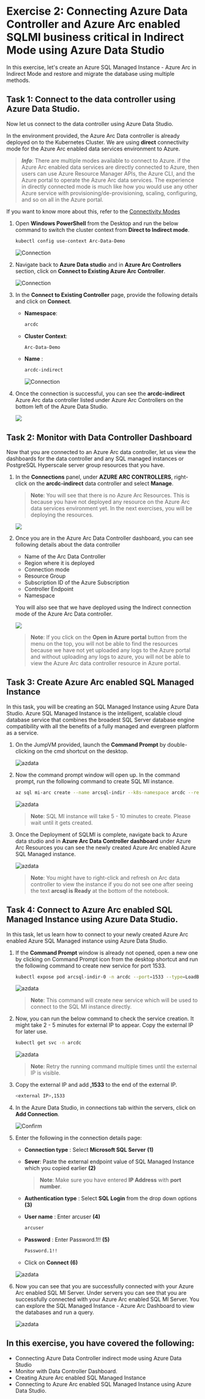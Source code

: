 # Exercise 2: Connecting Azure Data Controller and Azure Arc enabled SQLMI business critical in Indirect Mode using Azure Data Studio 

In this exercise, let's create an Azure SQL Managed Instance - Azure Arc in Indirect Mode and restore and migrate the database using multiple methods.

## Task 1: Connect to the data controller using Azure Data Studio.

Now let us connect to the data controller using Azure Data Studio.

In the environment provided, the Azure Arc Data controller is already deployed on to the Kubernetes Cluster. We are using **direct** connectivity mode for the Azure Arc enabled data services environment to Azure.
  
   > ***Info***: There are multiple modes available to connect to Azure. if the Azure Arc enabled data services are directly connected to Azure, then users can use Azure Resource Manager APIs, the Azure CLI, and the Azure portal to operate the Azure Arc data services. The experience in directly connected mode is much like how you would use any other Azure service with provisioning/de-provisioning, scaling, configuring, and so on all in the Azure portal.
   
   If you want to know more about this, refer to the [Connectivity Modes](https://docs.microsoft.com/en-us/azure/azure-arc/data/connectivity)

1. Open **Windows PowerShell** from the Desktop and run the below command to switch the cluster context from **Direct to Indirect mode**.

   ```BASH
   kubectl config use-context Arc-Data-Demo
   ```
   ![](./media/cc-switch.png "Connection")

1. Navigate back to **Azure Data studio** and in **Azure Arc Controllers** section, click on **Connect to Existing Azure Arc Controller**.

   ![](./media/indirectmode-1.png "Connection")
   
1. In the **Connect to Existing Controller** page, provide the following details and click on **Connect**.

   - **Namespace**:
     ```BASH
     arcdc
     ```
   
   - **Cluster Context**:
     ```BASH
     Arc-Data-Demo
     ```

   - **Name** :
     ```BASH
     arcdc-indirect
     ```
   
     ![](./media/indirectmode-2.png "Connection")

1. Once the connection is successful, you can see the **arcdc-indirect** Azure Arc data controller listed under Azure Arc Controllers on the bottom left of the Azure Data Studio.

    ![](./media/indirectmode-3.png "")

## Task 2: Monitor with Data Controller Dashboard

Now that you are connected to an Azure Arc data controller, let us view the dashboards for the data controller and any SQL managed instances or PostgreSQL Hyperscale server group resources that you have.

1. In the **Connections** panel, under **AZURE ARC CONTROLLERS**, right-click on the **arcdc-indirect** data controller and select **Manage**.

   > **Note**: You will see that there is no Azure Arc Resources. This is because you have not deployed any resource on the Azure Arc data services environment yet. In the next exercises, you will be deploying the resources.

    ![](./media/indirectmode-4.png "")

1. Once you are in the Azure Arc Data Controller dashboard, you can see following details about the data controller 
   - Name of the Arc Data Controller
   - Region where it is deployed
   - Connection mode
   - Resource Group
   - Subscription ID of the Azure Subscription
   - Controller Endpoint
   - Namespace
   
   You will also see that we have deployed using the Indirect connection mode of the Azure Arc Data controller.

   ![](./media/indirectmode-5.png "")
   
   > **Note**: If you click on the **Open in Azure portal** button from the menu on the top, you will not be able to find the resources because we have not yet uploaded any logs to the Azure portal and without uploading any logs to azure, you will not be able to view the Azure Arc data controller resource in Azure portal.

## Task 3: Create Azure Arc enabled SQL Managed Instance

In this task, you will be creating an SQL Managed Instance using Azure Data Studio. Azure SQL Managed Instance is the intelligent, scalable cloud database service that combines the broadest SQL Server database engine compatibility with all the benefits of a fully managed and evergreen platform as a service.

1. On the JumpVM provided, launch the **Command Prompt** by double-clicking on the cmd shortcut on the desktop.
  
    ![](./images/azuredatastudio.png "azdata")

1. Now the command prompt window will open up. In the command prompt, run the following command to create SQL MI instance.

   ```BASH
   az sql mi-arc create --name arcsql-indir --k8s-namespace arcdc --replicas 1 --cores-request "2" --cores-limit "4" --memory-request "4Gi" --memory-limit "8Gi" --storage-class-data "default" --storage-class-datalogs "default" --storage-class-logs "default" --volume-size-data 5Gi --volume-size-datalogs 5Gi --volume-size-logs 5Gi  --tier BusinessCritical --dev --license-type BasePrice --cores-limit 4 --use-k8s
   ```
   ![](./media/indirectmode-6.png "azdata")
   
   >**Note**: SQL MI instance will take 5 - 10 minutes to create. Please wait until it gets created.

1. Once the Deployment of SQLMI is complete, navigate back to Azure data studio and in **Azure Arc Data Controller dashboard** under Azure Arc Resources you can see the newly created Azure Arc enabled Azure SQL Managed instance.

   ![](./media/indirectmode-7.png "azdata")

   > **Note**: You might have to right-click and refresh on Arc data controller to view the instance if you do not see one after seeing the text **arcsql is Ready** at the bottom of the notebook.

## Task 4: Connect to Azure Arc enabled SQL Managed Instance using Azure Data Studio.

In this task, let us learn how to connect to your newly created Azure Arc enabled Azure SQL Managed instance using Azure Data Studio.

1. If the **Command Prompt** window is already not opened, open a new one by clicking on Command Prompt icon from the desktop shortcut and run the following command to create new service for port 1533.

   ```BASH
   kubectl expose pod arcsql-indir-0 -n arcdc --port=1533 --type=LoadBalancer --name=sqlconnection
   ```
   ![](./media/indirectmode-8.png "azdata")
      
   >**Note**: This command will create new service which will be used to connect to the SQL MI instance directly.

1. Now, you can run the below command to check the service creation. It might take 2 - 5 minutes for external IP to appear. Copy the external IP for later use.

   ```BASH
   kubectl get svc -n arcdc
   ```
   
   ![](./media/indirectmode-9.png "azdata")
   
   >**Note**: Retry the running command multiple times until the external IP is visible.

1. Copy the external IP and add **,1533** to the end of the external IP.

   ```BASH
   <external IP>,1533
   ```

1. In the Azure Data Studio, in connections tab within the servers, click on **Add Connection**.

   ![](images/sql-instance4.png "Confirm")

1. Enter the following in the connection details page:

    - **Connection type** : Select **Microsoft SQL Server** **(1)**
   
    - **Sever**: Paste the external endpoint value of SQL Managed Instance which you copied earlier **(2)**

      >**Note**: Make sure you have entered **IP Address** with **port number**.
   
    - **Authentication type** : Select **SQL Login** from the drop down options **(3)**
   
    - **User name** : Enter arcuser **(4)**
      ```BASH
      arcuser
      ```
   
    - **Password** : Enter Password.1!! **(5)**
      ```BASH
      Password.1!!
      ```
    
    - Click on **Connect** **(6)**
   
   ![](./media/indirectmode-10.png "azdata")
   
1. Now you can see that you are successfully connected with your Azure Arc enabled SQL MI Server. Under servers you can see that you are successfully connected with your Azure Arc enabled SQL MI Server. You can explore the SQL Managed Instance - Azure Arc Dashboard to view the databases and run a query.

   ![](./media/indirectmode-11.png "azdata")

## In this exercise, you have covered the following:
 
   - Connecting Azure Data Controller indirect mode using Azure Data Studio 
   - Monitor with Data Controller Dashboard.
   - Creating Azure Arc enabled SQL Managed Instance
   - Connecting to Azure Arc enabled SQL Managed Instance using Azure Data Studio.
